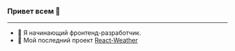 ### Привет всем 👋
---
* 👶 Я начинающий фронтенд-разработчик.
* 🚀 Мой последний проект [React-Weather](https://stalise.github.io/React-Weather/)

